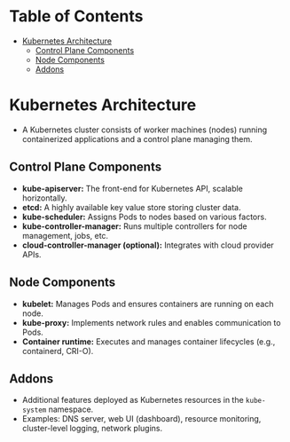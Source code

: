 # Table of Contents

- [Kubernetes Architecture](#kubernetes-architecture)
	- [Control Plane Components](#control-plane-components)
	- [Node Components](#node-components)
	- [Addons](#addons)

# Kubernetes Architecture

- A Kubernetes cluster consists of worker machines (nodes) running containerized applications and a control plane managing them.

## Control Plane Components

- **kube-apiserver:** The front-end for Kubernetes API, scalable horizontally.
- **etcd:** A highly available key value store storing cluster data.
- **kube-scheduler:** Assigns Pods to nodes based on various factors.
- **kube-controller-manager:** Runs multiple controllers for node management, jobs, etc.
- **cloud-controller-manager (optional):** Integrates with cloud provider APIs.

## Node Components

- **kubelet:** Manages Pods and ensures containers are running on each node.
- **kube-proxy:** Implements network rules and enables communication to Pods.
- **Container runtime:** Executes and manages container lifecycles (e.g., containerd, CRI-O).

## Addons

- Additional features deployed as Kubernetes resources in the `kube-system` namespace.
- Examples: DNS server, web UI (dashboard), resource monitoring, cluster-level logging, network plugins.
